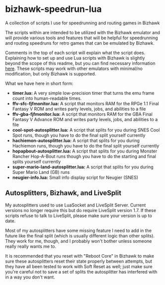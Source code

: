 # bizhawk-speedrun-lua
A collection of scripts I use for speedrunning and routing games in Bizhawk

The scripts within are intended to be utilized with the Bizhawk emulator and will provide various tools and features that will be helpful for speedrunning and routing speedruns for retro games that can be emulated by Bizhawk.

Comments in the top of each script will explain what the script does. Explaining how to set up and use Lua scripts with Bizhawk is slightly beyond the scope of this readme, but you can find necessary information [here](http://tasvideos.org/LuaScripting.html). These scripts may work with other emulators with minimal/no modification, but only Bizhawk is supported.

What we have here in short form:
- **timer.lua:** A very simple low-precision timer that turns the emu frame count into human-readable times.
- **ffv-sfc-fjfmonitor.lua:** A script that monitors RAM for the RPGe 1.1 Final Fantasy V ROM and writes party levels, jobs, and abilities to a file
- **ffv-gba-fjfmonitor.lua:** A script that monitors RAM for the GBA Final Fantasy V Advance ROM and writes party levels, jobs, and abilities to a file
- **cool-spot-autosplitter.lua:** A script that splits for you during SNES Cool Spot runs, though you have to do the final split yourself currently
- **hachiemon-autosplitter.lua:** A script that splits for you during Hachiemon runs, though you have to do the final split yourself currently
- **hopapbout-autosplitter.lua:** A script that splits for you during Monster Rancher Hop-A-Bout runs though you have to do the starting and final splits yourself currently
- **super-mario-land-autosplitter.lua:** A script that splits for you during Super Mario Land (GB) runs
- **neugier-info.lua:** Small info display script for Neugier (SNES)

## Autosplitters, Bizhawk, and LiveSplit
My autosplitters used to use LuaSocket and LiveSplit Server. Current versions no longer require this but do require LiveSplit version 1.7. If these scripts refuse to talk to LiveSplit, please make sure your version is up to date.

Most of my autosplitters have some missing feature I need to add in the future like the final split (which is usually different logic than other splits). They work for me, though, and I probably won't bother unless someone really really wants me to.

It is recommended that you reset with "Reboot Core" in Bizhawk to make sure these autosplitters reset their state properly between attempts, but they have all been tested to work with Soft Reset as well; just make sure you're careful not to save a set of splits the autosplitter has interfered with in a way you don't want.
